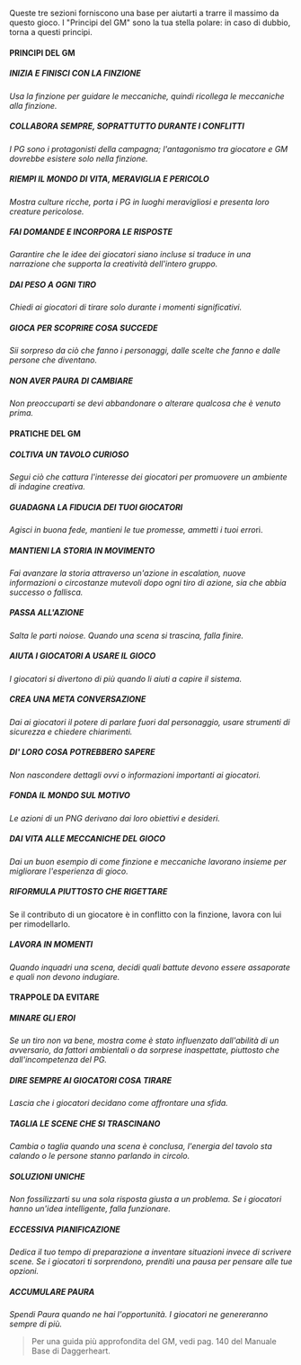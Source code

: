Queste tre sezioni forniscono una base per aiutarti a trarre il massimo da questo gioco. I "Principi del GM" sono la tua stella polare: in caso di dubbio, torna a questi principi.

#### PRINCIPI DEL GM

##### INIZIA E FINISCI CON LA FINZIONE
*Usa la finzione per guidare le meccaniche, quindi ricollega le meccaniche alla finzione.*

##### COLLABORA SEMPRE, SOPRATTUTTO DURANTE I CONFLITTI
*I PG sono i protagonisti della campagna; l'antagonismo tra giocatore e GM dovrebbe esistere solo nella finzione.*

##### RIEMPI IL MONDO DI VITA, MERAVIGLIA E PERICOLO
*Mostra culture ricche, porta i PG in luoghi meravigliosi e presenta loro creature pericolose.*

##### FAI DOMANDE E INCORPORA LE RISPOSTE
*Garantire che le idee dei giocatori siano incluse si traduce in una narrazione che supporta la creatività dell'intero gruppo.*

##### DAI PESO A OGNI TIRO
*Chiedi ai giocatori di tirare solo durante i momenti significativi.*

##### GIOCA PER SCOPRIRE COSA SUCCEDE
*Sii sorpreso da ciò che fanno i personaggi, dalle scelte che fanno e dalle persone che diventano.*

##### NON AVER PAURA DI CAMBIARE
*Non preoccuparti se devi abbandonare o alterare qualcosa che è venuto prima.*

#### PRATICHE DEL GM

##### COLTIVA UN TAVOLO CURIOSO
*Segui ciò che cattura l'interesse dei giocatori per promuovere un ambiente di indagine creativa.*

##### GUADAGNA LA FIDUCIA DEI TUOI GIOCATORI
*Agisci in buona fede, mantieni le tue promesse, ammetti i tuoi erro*ri.

##### MANTIENI LA STORIA IN MOVIMENTO
*Fai avanzare la storia attraverso un'azione in escalation, nuove informazioni o circostanze mutevoli dopo ogni tiro di azione, sia che abbia successo o fallisca.*

##### PASSA ALL'AZIONE
*Salta le parti noiose. Quando una scena si trascina, falla finire.*

##### AIUTA I GIOCATORI A USARE IL GIOCO
*I giocatori si divertono di più quando li aiuti a capire il sistema.*

##### CREA UNA META CONVERSAZIONE
*Dai ai giocatori il potere di parlare fuori dal personaggio, usare strumenti di sicurezza e chiedere chiarimenti.*

##### DI' LORO COSA POTREBBERO SAPERE
*Non nascondere dettagli ovvi o informazioni importanti ai giocatori.*

##### FONDA IL MONDO SUL MOTIVO
*Le azioni di un PNG derivano dai loro obiettivi e desideri.*

##### DAI VITA ALLE MECCANICHE DEL GIOCO
*Dai un buon esempio di come finzione e meccaniche lavorano insieme per migliorare l'esperienza di gioco.*

##### RIFORMULA PIUTTOSTO CHE RIGETTARE
Se il contributo di un giocatore è in conflitto con la finzione, lavora con lui per rimodellarlo.

##### LAVORA IN MOMENTI 
*Quando inquadri una scena, decidi quali battute devono essere assaporate e quali non devono indugiare.*

#### TRAPPOLE DA EVITARE

##### MINARE GLI EROI
*Se un tiro non va bene, mostra come è stato influenzato dall'abilità di un avversario, da fattori ambientali o da sorprese inaspettate, piuttosto che dall'incompetenza del PG.*

##### DIRE SEMPRE AI GIOCATORI COSA TIRARE
*Lascia che i giocatori decidano come affrontare una sfida.*

##### TAGLIA LE SCENE CHE SI TRASCINANO
*Cambia o taglia quando una scena è conclusa, l'energia del tavolo sta calando o le persone stanno parlando in circolo.*

##### SOLUZIONI UNICHE
*Non fossilizzarti su una sola risposta giusta a un problema. Se i giocatori hanno un'idea intelligente, falla funzionare.*

##### ECCESSIVA PIANIFICAZIONE
*Dedica il tuo tempo di preparazione a inventare situazioni invece di scrivere scene. Se i giocatori ti sorprendono, prenditi una pausa per pensare alle tue opzioni.*

##### ACCUMULARE PAURA
*Spendi Paura quando ne hai l'opportunità. I giocatori ne genereranno sempre di più.*

> Per una guida più approfondita del GM, vedi pag. 140 del  Manuale Base di Daggerheart.